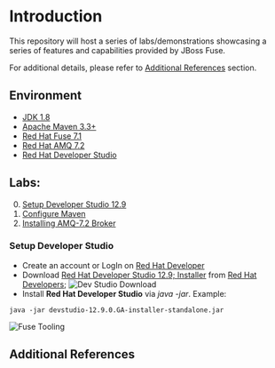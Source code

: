 # Introduction

This repository will host a series of labs/demonstrations showcasing a series of features and capabilities provided by JBoss Fuse.

For additional details, please refer to [Additional References](#testdrive-additional-references) section.

## Environment

- [JDK 1.8](https://www.oracle.com/technetwork/java/javase/downloads/jdk8-downloads-2133151.html)
- [Apache Maven 3.3+](https://maven.apache.org/)
- [Red Hat Fuse 7.1](https://access.redhat.com/documentation/en-us/red_hat_fuse/7.1/)
- [Red Hat AMQ 7.2](https://access.redhat.com/documentation/en-us/red_hat_amq/7.2/)
- [Red Hat Developer Studio](https://access.redhat.com/documentation/en-us/red_hat_developer_studio/12.9/)

## Labs:

0. [Setup Developer Studio 12.9](#testdrive-step-0)
1. [Configure Maven](#testdrive-step-1)
2. [Installing AMQ-7.2 Broker](#testdrive-step-1)

### Setup Developer Studio <a name="testdrive-step-0"></a>

* Create an account or LogIn on [Red Hat Developer](https://developers.redhat.com)
* Download [Red Hat Developer Studio 12.9; Installer](https://developers.redhat.com/download-manager/file/devstudio-12.9.0.GA-installer-standalone.jar) from [Red Hat Developers](https://developers.redhat.com/products/devstudio/overview/);
![Dev Studio Download](https://github.com/vinicius-martinez/fuse7-testdrive/blob/master/images/lab0-devstudio-download.png "Texto")
* Install **Red Hat Developer Studio** via *java -jar*. Example:

```
java -jar devstudio-12.9.0.GA-installer-standalone.jar
```

![Fuse Tooling](https://github.com/vinicius-martinez/fuse7-testdrive/blob/master/images/lab0-enablefusetooling.png "Enable Fuse Tooling")
## Additional References <a name="demo-additional-references">
